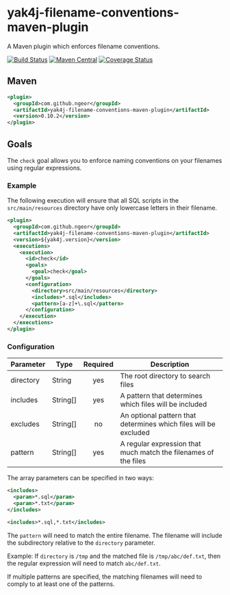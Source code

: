 # yak4j-filename-conventions-maven-plugin

A Maven plugin which enforces filename conventions.

[![Build Status](https://travis-ci.org/ngeor/yak4j-filename-conventions-maven-plugin.svg?branch=master)](https://travis-ci.org/ngeor/yak4j-filename-conventions-maven-plugin)
[![Maven Central](https://img.shields.io/maven-central/v/com.github.ngeor/yak4j-filename-conventions-maven-plugin.svg?label=Maven%20Central)](https://search.maven.org/search?q=g:%22com.github.ngeor%22%20AND%20a:%22yak4j-filename-conventions-maven-plugin%22)
[![Coverage Status](https://coveralls.io/repos/github/ngeor/yak4j-filename-conventions-maven-plugin/badge.svg?branch=master)](https://coveralls.io/github/ngeor/yak4j-filename-conventions-maven-plugin?branch=master)

## Maven

```xml
<plugin>
  <groupId>com.github.ngeor</groupId>
  <artifactId>yak4j-filename-conventions-maven-plugin</artifactId>
  <version>0.10.2</version>
</plugin>
```

## Goals

The `check` goal allows you to enforce naming conventions on your filenames
using regular expressions.

### Example

The following execution will ensure that all SQL scripts in the
`src/main/resources` directory have only lowercase letters in their filename.

```xml
<plugin>
  <groupId>com.github.ngeor</groupId>
  <artifactId>yak4j-filename-conventions-maven-plugin</artifactId>
  <version>${yak4j.version}</version>
  <executions>
    <execution>
      <id>check</id>
      <goals>
        <goal>check</goal>
      </goals>
      <configuration>
        <directory>src/main/resources</directory>
        <includes>*.sql</includes>
        <pattern>[a-z]+\.sql</pattern>
      </configuration>
    </execution>
  </executions>
</plugin>
```

### Configuration

| Parameter | Type     | Required | Description                                                      |
| --------- | -------- | :------: | ---------------------------------------------------------------- |
| directory | String   |   yes    | The root directory to search files                               |
| includes  | String[] |   yes    | A pattern that determines which files will be included           |
| excludes  | String[] |    no    | An optional pattern that determines which files will be excluded |
| pattern   | String[] |   yes    | A regular expression that much match the filenames of the files  |

The array parameters can be specified in two ways:

```xml
<includes>
  <param>*.sql</param>
  <param>*.txt</param>
</includes>
```

```xml
<includes>*.sql,*.txt</includes>
```

The `pattern` will need to match the entire filename. The filename will include
the subdirectory relative to the `directory` parameter.

Example: If `directory` is `/tmp` and the matched file is `/tmp/abc/def.txt`,
then the regular expression will need to match `abc/def.txt`.

If multiple patterns are specified, the matching filenames will need to comply
to at least one of the patterns.

